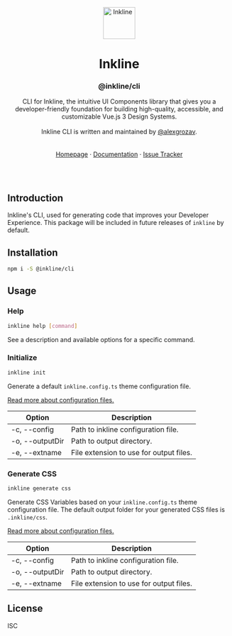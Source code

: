 <p align="center">
    <a href="https://inkline.io/">
        <img src="https://raw.githubusercontent.com/inkline/inkline.io/main/assets/images/logo/logo-black.svg" alt="Inkline" width=72 height=72>
    </a>
</p>

<h1 align="center">Inkline</h1>
<h3 align="center">@inkline/cli</h3>

<p align="center">
    CLI for Inkline, the intuitive UI Components library that gives you a developer-friendly foundation for building high-quality, accessible, and customizable Vue.js 3 Design Systems.<br/><br/> Inkline CLI is written and maintained by <a href="https://github.com/alexgrozav">@alexgrozav</a>.
    <br/>
    <br/>
    <br/>
    <a href="https://inkline.io">Homepage</a>
    ·
    <a href="https://inkline.io/docs/introduction">Documentation</a>
    ·
    <a href="https://github.com/inkline/cli/issues">Issue Tracker</a>
</p>

<br/>
<br/>

## Introduction

Inkline's CLI, used for generating code that improves your Developer Experience. This package will be included in future releases of `inkline` by default.

## Installation

~~~bash
npm i -S @inkline/cli
~~~

## Usage

### Help

```bash
inkline help [command]
```

See a description and available options for a specific command.

### Initialize

```bash
inkline init
```

Generate a default `inkline.config.ts` theme configuration file.

[Read more about configuration files.](https://github.com/inkline/config)


| Option                 | Description                             |
|------------------------|-----------------------------------------|
| -c, --config <path>    | Path to inkline configuration file.     |
| -o, --outputDir <path> | Path to output directory.               |
| -e, --extname <ext>    | File extension to use for output files. |

### Generate CSS

```bash
inkline generate css
```

Generate CSS Variables based on your `inkline.config.ts` theme configuration file. The default output folder for your generated CSS files is `.inkline/css`. 

[Read more about configuration files.](https://github.com/inkline/config)


| Option                 | Description                             |
|------------------------|-----------------------------------------|
| -c, --config <path>    | Path to inkline configuration file.     |
| -o, --outputDir <path> | Path to output directory.               |
| -e, --extname <ext>    | File extension to use for output files. |


## License
ISC
